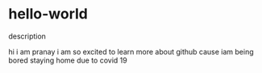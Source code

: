 # hello-world
description

hi i am pranay i am so excited to learn more about github cause iam being bored staying home due to covid 19
